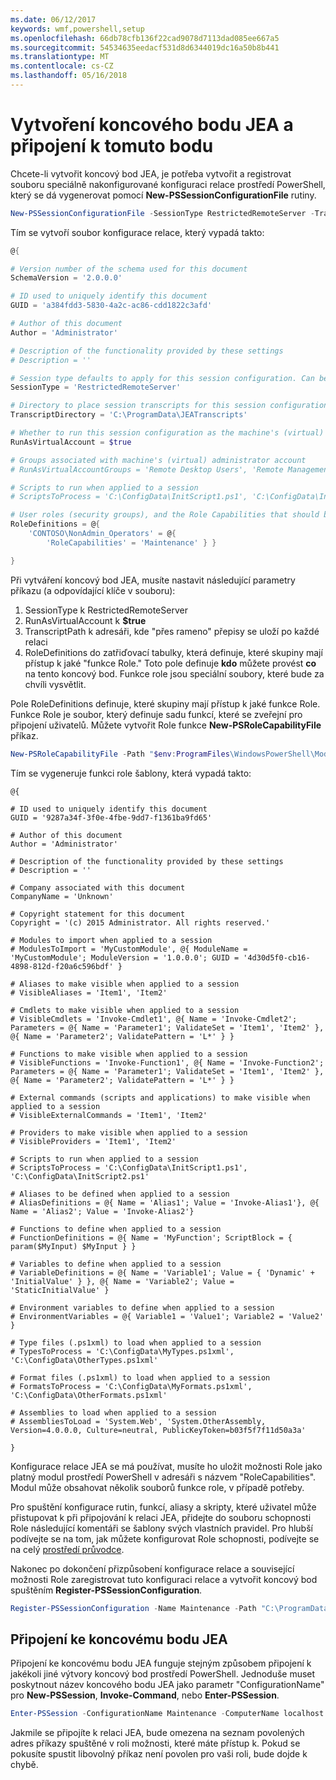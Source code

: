 ```yaml
---
ms.date: 06/12/2017
keywords: wmf,powershell,setup
ms.openlocfilehash: 66db78cfb136f22cad9078d7113dad085ee667a5
ms.sourcegitcommit: 54534635eedacf531d8d6344019dc16a50b8b441
ms.translationtype: MT
ms.contentlocale: cs-CZ
ms.lasthandoff: 05/16/2018
---
```

# <a name="creating-and-connecting-to-a-jea-endpoint"></a>Vytvoření koncového bodu JEA a připojení k tomuto bodu
Chcete-li vytvořit koncový bod JEA, je potřeba vytvořit a registrovat souboru speciálně nakonfigurované konfiguraci relace prostředí PowerShell, který se dá vygenerovat pomocí **New-PSSessionConfigurationFile** rutiny.

```powershell
New-PSSessionConfigurationFile -SessionType RestrictedRemoteServer -TranscriptDirectory "C:\ProgramData\JEATranscripts" -RunAsVirtualAccount -RoleDefinitions @{ 'CONTOSO\NonAdmin_Operators' = @{ RoleCapabilities = 'Maintenance' }} -Path "$env:ProgramData\JEAConfiguration\Demo.pssc"
```

Tím se vytvoří soubor konfigurace relace, který vypadá takto:
```powershell
@{

# Version number of the schema used for this document
SchemaVersion = '2.0.0.0'

# ID used to uniquely identify this document
GUID = 'a384fdd3-5830-4a2c-ac86-cdd1822c3afd'

# Author of this document
Author = 'Administrator'

# Description of the functionality provided by these settings
# Description = ''

# Session type defaults to apply for this session configuration. Can be 'RestrictedRemoteServer' (recommended), 'Empty', or 'Default'
SessionType = 'RestrictedRemoteServer'

# Directory to place session transcripts for this session configuration
TranscriptDirectory = 'C:\ProgramData\JEATranscripts'

# Whether to run this session configuration as the machine's (virtual) administrator account
RunAsVirtualAccount = $true

# Groups associated with machine's (virtual) administrator account
# RunAsVirtualAccountGroups = 'Remote Desktop Users', 'Remote Management Users'

# Scripts to run when applied to a session
# ScriptsToProcess = 'C:\ConfigData\InitScript1.ps1', 'C:\ConfigData\InitScript2.ps1'

# User roles (security groups), and the Role Capabilities that should be applied to them when applied to a session
RoleDefinitions = @{
    'CONTOSO\NonAdmin_Operators' = @{
        'RoleCapabilities' = 'Maintenance' } }

}
```
Při vytváření koncový bod JEA, musíte nastavit následující parametry příkazu (a odpovídající klíče v souboru):
1.  SessionType k RestrictedRemoteServer
2.  RunAsVirtualAccount k **$true**
3.  TranscriptPath k adresáři, kde "přes rameno" přepisy se uloží po každé relaci
4.  RoleDefinitions do zatřiďovací tabulky, která definuje, které skupiny mají přístup k jaké "funkce Role."  Toto pole definuje **kdo** můžete provést **co** na tento koncový bod.   Funkce role jsou speciální soubory, které bude za chvíli vysvětlit.


Pole RoleDefinitions definuje, které skupiny mají přístup k jaké funkce Role.  Funkce Role je soubor, který definuje sadu funkcí, které se zveřejní pro připojení uživatelů.  Můžete vytvořit Role funkce **New-PSRoleCapabilityFile** příkaz.

```powershell
New-PSRoleCapabilityFile -Path "$env:ProgramFiles\WindowsPowerShell\Modules\DemoModule\RoleCapabilities\Maintenance.psrc"
```

Tím se vygeneruje funkci role šablony, která vypadá takto:
```
@{

# ID used to uniquely identify this document
GUID = '9287a34f-3f0e-4fbe-9dd7-f1361ba9fd65'

# Author of this document
Author = 'Administrator'

# Description of the functionality provided by these settings
# Description = ''

# Company associated with this document
CompanyName = 'Unknown'

# Copyright statement for this document
Copyright = '(c) 2015 Administrator. All rights reserved.'

# Modules to import when applied to a session
# ModulesToImport = 'MyCustomModule', @{ ModuleName = 'MyCustomModule'; ModuleVersion = '1.0.0.0'; GUID = '4d30d5f0-cb16-4898-812d-f20a6c596bdf' }

# Aliases to make visible when applied to a session
# VisibleAliases = 'Item1', 'Item2'

# Cmdlets to make visible when applied to a session
# VisibleCmdlets = 'Invoke-Cmdlet1', @{ Name = 'Invoke-Cmdlet2'; Parameters = @{ Name = 'Parameter1'; ValidateSet = 'Item1', 'Item2' }, @{ Name = 'Parameter2'; ValidatePattern = 'L*' } }

# Functions to make visible when applied to a session
# VisibleFunctions = 'Invoke-Function1', @{ Name = 'Invoke-Function2'; Parameters = @{ Name = 'Parameter1'; ValidateSet = 'Item1', 'Item2' }, @{ Name = 'Parameter2'; ValidatePattern = 'L*' } }

# External commands (scripts and applications) to make visible when applied to a session
# VisibleExternalCommands = 'Item1', 'Item2'

# Providers to make visible when applied to a session
# VisibleProviders = 'Item1', 'Item2'

# Scripts to run when applied to a session
# ScriptsToProcess = 'C:\ConfigData\InitScript1.ps1', 'C:\ConfigData\InitScript2.ps1'

# Aliases to be defined when applied to a session
# AliasDefinitions = @{ Name = 'Alias1'; Value = 'Invoke-Alias1'}, @{ Name = 'Alias2'; Value = 'Invoke-Alias2'}

# Functions to define when applied to a session
# FunctionDefinitions = @{ Name = 'MyFunction'; ScriptBlock = { param($MyInput) $MyInput } }

# Variables to define when applied to a session
# VariableDefinitions = @{ Name = 'Variable1'; Value = { 'Dynamic' + 'InitialValue' } }, @{ Name = 'Variable2'; Value = 'StaticInitialValue' }

# Environment variables to define when applied to a session
# EnvironmentVariables = @{ Variable1 = 'Value1'; Variable2 = 'Value2' }

# Type files (.ps1xml) to load when applied to a session
# TypesToProcess = 'C:\ConfigData\MyTypes.ps1xml', 'C:\ConfigData\OtherTypes.ps1xml'

# Format files (.ps1xml) to load when applied to a session
# FormatsToProcess = 'C:\ConfigData\MyFormats.ps1xml', 'C:\ConfigData\OtherFormats.ps1xml'

# Assemblies to load when applied to a session
# AssembliesToLoad = 'System.Web', 'System.OtherAssembly, Version=4.0.0.0, Culture=neutral, PublicKeyToken=b03f5f7f11d50a3a'

}

```
Konfigurace relace JEA se má používat, musíte ho uložit možnosti Role jako platný modul prostředí PowerShell v adresáři s názvem "RoleCapabilities". Modul může obsahovat několik souborů funkce role, v případě potřeby.

Pro spuštění konfigurace rutin, funkcí, aliasy a skripty, které uživatel může přistupovat k při připojování k relaci JEA, přidejte do souboru schopnosti Role následující komentáři se šablony svých vlastních pravidel. Pro hlubší podívejte se na tom, jak můžete konfigurovat Role schopnosti, podívejte se na celý [prostředí průvodce](http://aka.ms/JEA).

Nakonec po dokončení přizpůsobení konfigurace relace a související možnosti Role zaregistrovat tuto konfiguraci relace a vytvořit koncový bod spuštěním **Register-PSSessionConfiguration**.

```powershell
Register-PSSessionConfiguration -Name Maintenance -Path "C:\ProgramData\JEAConfiguration\Demo.pssc"
```

## <a name="connect-to-a-jea-endpoint"></a>Připojení ke koncovému bodu JEA
Připojení ke koncovému bodu JEA funguje stejným způsobem připojení k jakékoli jiné výtvory koncový bod prostředí PowerShell.  Jednoduše muset poskytnout název koncového bodu JEA jako parametr "ConfigurationName" pro **New-PSSession**, **Invoke-Command**, nebo **Enter-PSSession**.

```powershell
Enter-PSSession -ConfigurationName Maintenance -ComputerName localhost
```
Jakmile se připojíte k relaci JEA, bude omezena na seznam povolených adres příkazy spuštěné v roli možnosti, které máte přístup k. Pokud se pokusíte spustit libovolný příkaz není povolen pro vaši roli, bude dojde k chybě.
